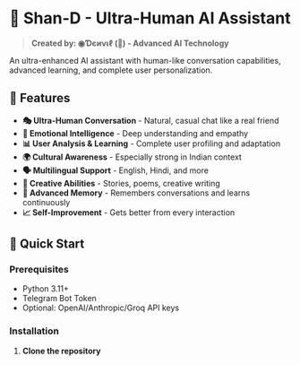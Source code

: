 # 🤖 Shan-D - Ultra-Human AI Assistant

> **Created by: ◉Ɗєиνιℓ (👻) - Advanced AI Technology**

An ultra-enhanced AI assistant with human-like conversation capabilities, advanced learning, and complete user personalization.

## 🌟 Features

- **🎭 Ultra-Human Conversation** - Natural, casual chat like a real friend
- **🧠 Emotional Intelligence** - Deep understanding and empathy
- **📊 User Analysis & Learning** - Complete user profiling and adaptation
- **🌍 Cultural Awareness** - Especially strong in Indian context
- **🗣️ Multilingual Support** - English, Hindi, and more
- **🎨 Creative Abilities** - Stories, poems, creative writing
- **💾 Advanced Memory** - Remembers conversations and learns continuously
- **📈 Self-Improvement** - Gets better from every interaction

## 🚀 Quick Start

### Prerequisites
- Python 3.11+
- Telegram Bot Token
- Optional: OpenAI/Anthropic/Groq API keys

### Installation

1. **Clone the repository**
